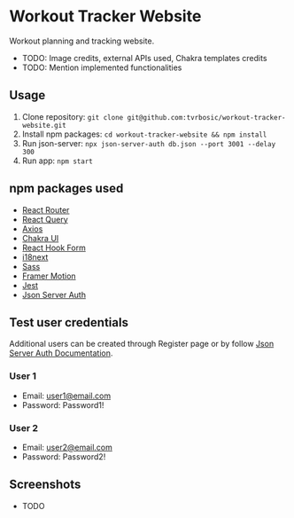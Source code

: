 # Workout Tracker Website

Workout planning and tracking website.

- TODO: Image credits, external APIs used, Chakra templates credits
- TODO: Mention implemented functionalities

## Usage

1. Clone repository: `git clone git@github.com:tvrbosic/workout-tracker-website.git`
2. Install npm packages: `cd workout-tracker-website && npm install`
3. Run json-server: `npx json-server-auth db.json --port 3001 --delay 300`
4. Run app: `npm start`

## npm packages used

- [React Router](https://reactrouter.com)
- [React Query](https://react-query-v3.tanstack.com)
- [Axios](https://axios-http.com)
- [Chakra UI](https://chakra-ui.com)
- [React Hook Form](https://react-hook-form.com)
- [i18next](https://www.i18next.com)
- [Sass](https://sass-lang.com)
- [Framer Motion](https://www.framer.com)
- [Jest](https://jestjs.io)
- [Json Server Auth](https://www.npmjs.com/package/json-server-auth)

## Test user credentials

Additional users can be created through Register page or by follow [Json Server Auth Documentation](https://www.npmjs.com/package/json-server-auth).

### User 1

- Email: user1@email.com
- Password: Password1!

### User 2

- Email: user2@email.com
- Password: Password2!

## Screenshots

- TODO
